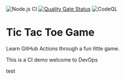 ![Node.js CI](https://github.com/einarvelez/github-actions-course-template/workflows/Node.js%20CI/badge.svg)
[![Quality Gate Status](https://sonarcloud.io/api/project_badges/measure?project=einarvelez_github-actions-course-template&metric=alert_status)](https://sonarcloud.io/dashboard?id=einarvelez_github-actions-course-template)
![CodeQL](https://github.com/einarvelez/github-actions-course-template/workflows/CodeQL/badge.svg)

# Tic Tac Toe Game

Learn GitHub Actions through a fun little game.

This is a CI demo welcome to DevOps

test
